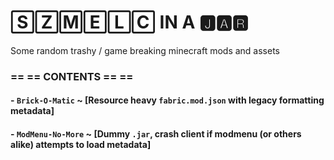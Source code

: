 # 🅂🅉🄼🄴🄻🄲 IN A 🅹🅰🆁
Some random trashy / game breaking minecraft mods and assets

### == == CONTENTS == ==

#### - `Brick-O-Matic` ~ [Resource heavy `fabric.mod.json` with legacy formatting metadata]
#### - `ModMenu-No-More` ~ [Dummy `.jar`, crash client if modmenu (or others alike) attempts to load metadata]
